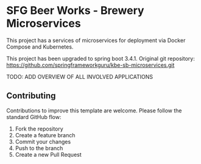 # SFG Beer Works - Brewery Microservices

This project has a services of microservices for deployment via Docker Compose and Kubernetes.

This project has been upgraded to spring boot 3.4.1.
Original git repository: https://github.com/springframeworkguru/kbe-sb-microservices.git

TODO: ADD OVERVIEW OF ALL INVOLVED APPLICATIONS

## Contributing
Contributions to improve this template are welcome. Please follow the standard GitHub flow:
1. Fork the repository
2. Create a feature branch
3. Commit your changes
4. Push to the branch
5. Create a new Pull Request
